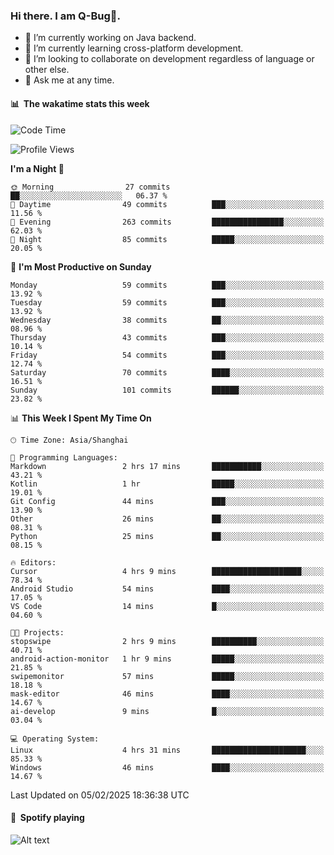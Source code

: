 ### Hi there. I am Q-Bug🐞.

- 🔭 I’m currently working on Java backend.
- 🌱 I’m currently learning cross-platform development.
- 👯 I’m looking to collaborate on development regardless of language or other else.
- 💬 Ask me at any time.

#### 📊 &nbsp;**The wakatime stats this week**  
<!--START_SECTION:waka-->
![Code Time](http://img.shields.io/badge/Code%20Time-238%20hrs%2050%20mins-blue)

![Profile Views](http://img.shields.io/badge/Profile%20Views-0-blue)

**I'm a Night 🦉** 

```text
🌞 Morning                27 commits          ██░░░░░░░░░░░░░░░░░░░░░░░   06.37 % 
🌆 Daytime                49 commits          ███░░░░░░░░░░░░░░░░░░░░░░   11.56 % 
🌃 Evening                263 commits         ████████████████░░░░░░░░░   62.03 % 
🌙 Night                  85 commits          █████░░░░░░░░░░░░░░░░░░░░   20.05 % 
```
📅 **I'm Most Productive on Sunday** 

```text
Monday                   59 commits          ███░░░░░░░░░░░░░░░░░░░░░░   13.92 % 
Tuesday                  59 commits          ███░░░░░░░░░░░░░░░░░░░░░░   13.92 % 
Wednesday                38 commits          ██░░░░░░░░░░░░░░░░░░░░░░░   08.96 % 
Thursday                 43 commits          ███░░░░░░░░░░░░░░░░░░░░░░   10.14 % 
Friday                   54 commits          ███░░░░░░░░░░░░░░░░░░░░░░   12.74 % 
Saturday                 70 commits          ████░░░░░░░░░░░░░░░░░░░░░   16.51 % 
Sunday                   101 commits         ██████░░░░░░░░░░░░░░░░░░░   23.82 % 
```


📊 **This Week I Spent My Time On** 

```text
🕑︎ Time Zone: Asia/Shanghai

💬 Programming Languages: 
Markdown                 2 hrs 17 mins       ███████████░░░░░░░░░░░░░░   43.21 % 
Kotlin                   1 hr                █████░░░░░░░░░░░░░░░░░░░░   19.01 % 
Git Config               44 mins             ███░░░░░░░░░░░░░░░░░░░░░░   13.90 % 
Other                    26 mins             ██░░░░░░░░░░░░░░░░░░░░░░░   08.31 % 
Python                   25 mins             ██░░░░░░░░░░░░░░░░░░░░░░░   08.15 % 

🔥 Editors: 
Cursor                   4 hrs 9 mins        ████████████████████░░░░░   78.34 % 
Android Studio           54 mins             ████░░░░░░░░░░░░░░░░░░░░░   17.05 % 
VS Code                  14 mins             █░░░░░░░░░░░░░░░░░░░░░░░░   04.60 % 

🐱‍💻 Projects: 
stopswipe                2 hrs 9 mins        ██████████░░░░░░░░░░░░░░░   40.71 % 
android-action-monitor   1 hr 9 mins         █████░░░░░░░░░░░░░░░░░░░░   21.85 % 
swipemonitor             57 mins             █████░░░░░░░░░░░░░░░░░░░░   18.18 % 
mask-editor              46 mins             ████░░░░░░░░░░░░░░░░░░░░░   14.67 % 
ai-develop               9 mins              █░░░░░░░░░░░░░░░░░░░░░░░░   03.04 % 

💻 Operating System: 
Linux                    4 hrs 31 mins       █████████████████████░░░░   85.33 % 
Windows                  46 mins             ████░░░░░░░░░░░░░░░░░░░░░   14.67 % 
```


 Last Updated on 05/02/2025 18:36:38 UTC
<!--END_SECTION:waka-->

#### 🎵 &nbsp;**Spotify playing**  
![Alt text](https://spotify-recently-played-readme.vercel.app/api?user=e5y1o4x7kdt9kf2blu4wvmb4s&unique={true|1|on|yes})
